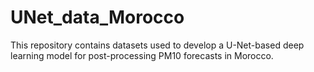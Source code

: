 # UNet_data_Morocco
This repository contains datasets used to develop a U-Net-based deep learning model for post-processing PM10 forecasts in Morocco.
